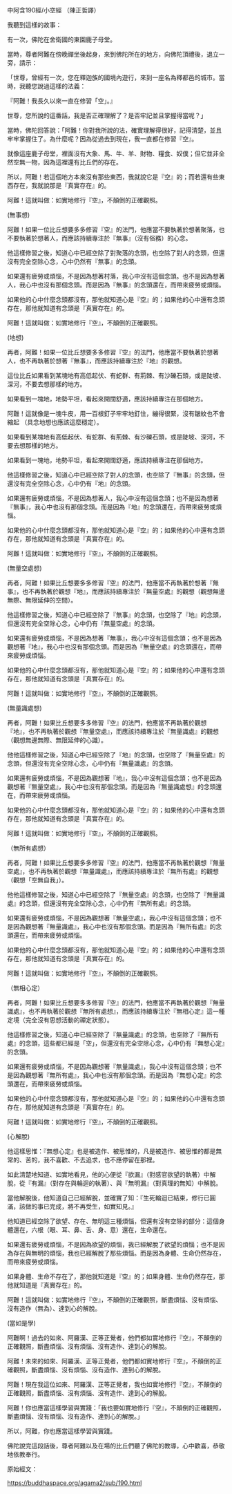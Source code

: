 中阿含190經/小空經 （陳正哲譯）

我聽到這樣的故事：

有一次，佛陀在舍衛國的東園鹿子母堂。

當時，尊者阿難在傍晚禪坐後起身，來到佛陀所在的地方，向佛陀頂禮後，退立一旁，請示：

「世尊，曾經有一次，您在釋迦族的國境內遊行，來到一座名為釋都邑的城市。當時，我聽您說過這樣的法義：

『阿難！我長久以來一直在修習「空」。』

世尊，您所說的這番話，我是否正確理解了？是否牢記並且掌握得當呢？」

當時，佛陀回答說：「阿難！你對我所說的法，確實理解得很好，記得清楚，並且牢牢掌握住了。為什麼呢？因為從過去到現在，我一直都在修習『空』。

就像這座鹿子母堂，裡面沒有大象、馬、牛、羊、財物、糧食、奴僕；但它並非全然空無一物，因為這裡還有比丘們的存在。

所以，阿難！若這個地方本來沒有那些東西，我就說它是『空』的；而若還有些東西存在，我就說那是『真實存在』的。

阿難！這就叫做：如實地修行『空』，不顛倒的正確觀照。

(無事想)

阿難！如果一位比丘想要多多修習『空』的法門，他應當不要執著於想著聚落，也不要執著於想著人，而應該持續專注於『無事』（沒有俗務）的心念。

他這樣修習之後，知道心中已經空除了對聚落的念頭，也空除了對人的念頭，但還沒有完全空除心念，心中仍然有『無事』的念頭。

如果還有疲勞或煩惱，不是因為想著村落，我心中沒有這個念頭。也不是因為想著人，我心中也沒有那個念頭。而是因為『無事』的念頭還在，而帶來疲勞或煩惱。

如果他的心中什麼念頭都沒有，那他就知道心是『空』的；如果他的心中還有念頭存在，那他就知道有念頭是『真實存在』的。

阿難！這就叫做：如實地修行『空』，不顛倒的正確觀照。

(地想)

再者，阿難！如果一位比丘想要多多修習『空』的法門，他應當不要執著於想著人，也不再執著於想著『無事』，而應該持續專注於『地』的觀想。

這位比丘如果看到某塊地有高低起伏、有蛇群、有荊棘、有沙礫石頭，或是陡坡、深河，不要去想那樣的地方。

如果看到一塊地，地勢平坦，看起來開闊舒適，應該持續專注在那個地方。

阿難！這就像是一塊牛皮，用一百根釘子牢牢地釘住，繃得很緊，沒有皺紋也不會縮起 （具念地想也應該這麼穩定）。

如果看到某塊地有高低起伏、有蛇群、有荊棘、有沙礫石頭，或是陡坡、深河，不要去想那樣的地方。

如果看到一塊地，地勢平坦，看起來開闊舒適，應該持續專注在那個地方。

他這樣修習之後，知道心中已經空除了對人的念頭，也空除了『無事』的念頭，但還沒有完全空除心念，心中仍有『地』的念頭。

如果還有疲勞或煩惱，不是因為想著人，我心中沒有這個念頭；也不是因為想著『無事』，我心中也沒有那個念頭。而是因為『地』的念頭還在，而帶來疲勞或煩惱。

如果他的心中什麼念頭都沒有，那他就知道心是『空』的；如果他的心中還有念頭存在，那他就知道有念頭是『真實存在』的。

阿難！這就叫做：如實地修行『空』，不顛倒的正確觀照。

(無量空處想)

再者，阿難！如果比丘想要多多修習『空』的法門，他應當不再執著於想著『無事』，也不再執著於觀想『地』，而應該持續專注於『無量空處』的觀想（觀想無邊無際、無限延伸的空間）。

他這樣修習之後，知道心中已經空除了『無事』的念頭，也空除了『地』的念頭，但還沒有完全空除心念，心中仍有『無量空處』的念頭。

如果還有疲勞或煩惱，不是因為想著『無事』，我心中沒有這個念頭；也不是因為觀想著『地』，我心中也沒有那個念頭。而是因為『無量空處』的念頭還在，而帶來疲勞或煩惱。

如果他的心中什麼念頭都沒有，那他就知道心是『空』的；如果他的心中還有念頭存在，那他就知道有念頭是『真實存在』的。

阿難！這就叫做：如實地修行『空』，不顛倒的正確觀照。

(無量識處想)

再者，阿難！如果比丘想要多多修習『空』的法門，他應當不再執著於觀想『地』，也不再執著於觀想『無量空處』，而應該持續專注於『無量識處』的觀想（觀想無邊無際、無限延伸的心識）。

他他這樣修習之後，知道心中已經空除了『地』的念頭，也空除了『無量空處』的念頭，但還沒有完全空除心念，心中仍有『無量識處』的念頭。

如果還有疲勞或煩惱，不是因為觀想著『地』，我心中沒有這個念頭；也不是因為觀想著『無量空處』，我心中也沒有那個念頭。而是因為『無量識處想』的念頭還在，而帶來疲勞或煩惱。

如果他的心中什麼念頭都沒有，那他就知道心是『空』的；如果他的心中還有念頭存在，那他就知道有念頭是『真實存在』的。

阿難！這就叫做：如實地修行『空』，不顛倒的正確觀照。

（無所有處想）

再者，阿難！如果比丘想要多多修習『空』的法門，他應當不再執著於觀想『無量空處』，也不再執著於觀想『無量識處』，而應該持續專注於『無所有處』的觀想（觀想「空無自我」）。

他他這樣修習之後，知道心中已經空除了『無量空處』的念頭，也空除了『無量識處』的念頭，但還沒有完全空除心念，心中仍有『無所有處』的念頭。

如果還有疲勞或煩惱，不是因為觀想著『無量空處』，我心中沒有這個念頭；也不是因為觀想著『無量識處』，我心中也沒有那個念頭。而是因為『無所有處』的念頭還在，而帶來疲勞或煩惱。

如果他的心中什麼念頭都沒有，那他就知道心是『空』的；如果他的心中還有念頭存在，那他就知道有念頭是『真實存在』的。

阿難！這就叫做：如實地修行『空』，不顛倒的正確觀照。

（無相心定）

再者，阿難！如果比丘想要多多修習『空』的法門，他應當不再執著於觀想『無量識處』，也不再執著於觀想『無所有處想』，而應該持續專注於『無相心定』這一種定境（完全沒有思想活動的禪定狀態）。

他這樣修習之後，知道心中已經空除了『無量識處』的念頭，也空除了『無所有處』的念頭，這些都已經是「空」，但還沒有完全空除心念，心中仍有『無想心定』的念頭。

如果還有疲勞或煩惱，不是因為觀想著『無量識處』，我心中沒有這個念頭；也不是因為觀想著『無所有處』，我心中也沒有那個念頭。而是因為『無想心定』的念頭還在，而帶來疲勞或煩惱。

如果他的心中什麼念頭都沒有，那他就知道心是『空』的；如果他的心中還有念頭存在，那他就知道有念頭是『真實存在』的。

阿難！這就叫做：如實地修行『空』，不顛倒的正確觀照。

(心解脫)

他這樣思惟：『無想心定』也是被造作、被思惟的，凡是被造作、被思惟的都是無常的、苦的，我不喜歡、不去追求，也不應停留在那裡。

如此清楚地知道、如實地看見，他的心便從『欲漏』（對感官欲望的執著）中解脫，從『有漏』（對存在與輪迴的執著）、與『無明漏』（對真理的無知）中解脫。

當他解脫後，他知道自己已經解脫，並確實了知：『生死輪迴已結束，修行已圓滿，該做的事已完成，將不再受生，如實知見。』

他知道已經空除了欲望、存在、無明這三種煩惱，但還有沒有空除的部分：這個身體還在，六根（眼、耳、鼻、舌、身、意）還在，生命還在。

如果還有疲勞或煩惱，不是因為欲望的煩惱，我已經解脫了欲望的煩惱；也不是因為存在與無明的煩惱，我也已經解脫了那些煩惱。而是因為身體、生命仍然存在，而帶來疲勞或煩惱。

如果身體、生命不存在了，那他就知道是『空』的；如果身體、生命仍然存在，那他就知道是『真實存在』的。

阿難！這就叫做：如實地修行『空』，不顛倒的正確觀照，斷盡煩惱、沒有煩惱、沒有造作（無為）、達到心的解脫。

(當如是學)

阿難啊！過去的如來、阿羅漢、正等正覺者，他們都如實地修行『空』，不顛倒的正確觀照，斷盡煩惱、沒有煩惱、沒有造作、達到心的解脫。

阿難！未來的如來、阿羅漢、正等正覺者，他們都如實地修行『空』，不顛倒的正確觀照，斷盡煩惱、沒有煩惱、沒有造作、達到心的解脫。

阿難！現在我這位如來、阿羅漢、正等正覺者，我也如實地修行『空』，不顛倒的正確觀照，斷盡煩惱、沒有煩惱、沒有造作、達到心的解脫。

阿難！你也應當這樣學習與實踐：「我也要如實地修行『空』，不顛倒的正確觀照，斷盡煩惱、沒有煩惱、沒有造作、達到心的解脫。」

所以，阿難，你也應當這樣學習與實踐。

佛陀說完這段話後，尊者阿難以及在場的比丘們聽了佛陀的教導，心中歡喜，恭敬地依教奉行。

原始經文：

https://buddhaspace.org/agama2/sub/190.html

